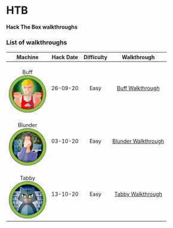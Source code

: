 # HTB

**Hack The Box walkthroughs**

### List of walkthroughs

| Machine                                      | Hack Date | Difficulty | Walkthrough                         |
|:--------------------------------------------:|:---------:|:----------:|:-----------------------------------:|
| <br>Buff</br> ![buff](img/buff.png)          | 26-09-20  | Easy       | [Buff Walkthrough](./buff.md)       |
| <br>Blunder</br> ![blunder](img/blunder.png) | 03-10-20  | Easy       | [Blunder Walkthrough](./blunder.md) |
| <br>Tabby</br> ![buff](img/tabby.png)        | 13-10-20  | Easy       | [Tabby Walkthrough](./tabby.md)     |
